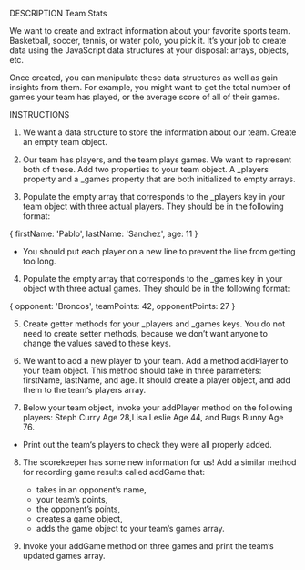 DESCRIPTION
Team Stats

We want to create and extract information about your favorite sports team. Basketball, soccer, tennis, or water polo, you pick it. 
It’s your job to create data using the JavaScript data structures at your disposal: arrays, objects, etc.

Once created, you can manipulate these data structures as well as gain insights from them. 
For example, you might want to get the total number of games your team has played, or the average score of all of their games.

INSTRUCTIONS

1. We want a data structure to store the information about our team. Create an empty team object.

2. Our team has players, and the team plays games. We want to represent both of these. Add two properties to your team object. A _players property and a _games property that are both initialized to empty arrays.

3. Populate the empty array that corresponds to the _players key in your team object with three actual players. They should be in the following format:

{
  firstName: 'Pablo',
  lastName: 'Sanchez',
  age: 11
}
 - You should put each player on a new line to prevent the line from getting too long.

4. Populate the empty array that corresponds to the _games key in your object with three actual games. They should be in the following format:

{
  opponent: 'Broncos',
  teamPoints: 42,
  opponentPoints: 27
}

5. Create getter methods for your _players and _games keys. You do not need to create setter methods, because we don’t want anyone to change the values saved to these keys.

6. We want to add a new player to your team. Add a method addPlayer to your team object. This method should take in three parameters: firstName, lastName, and age. It should create a player object, and add them to the team‘s players array.

7. Below your team object, invoke your addPlayer method on the following players: Steph Curry Age 28,Lisa Leslie Age 44, and Bugs Bunny Age 76.
- Print out the team‘s players to check they were all properly added.

8. The scorekeeper has some new information for us! Add a similar method for recording game results called addGame that:
    - takes in an opponent’s name,
    - your team’s points,
    - the opponent’s points,
    - creates a game object,
    - adds the game object to your team‘s games array.

9. Invoke your addGame method on three games and print the team‘s updated games array.
